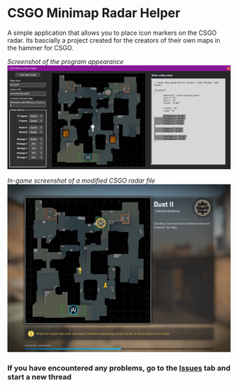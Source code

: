 # CSGO Minimap Radar Helper
A simple application that allows you to place icon markers on the CSGO radar.
Its bascially a project created for the creators of their own maps in the hammer for CSGO.

*Screenshot of the program appearance*<br>
![alt text](https://github.com/KarmyDev/public-res/blob/main/repos/csgo-minimap-radar-helper/img1.png?raw=true)

*In-game screenshot of a modified CSGO radar file*<br>
![alt text](https://github.com/KarmyDev/public-res/blob/main/repos/csgo-minimap-radar-helper/img2.png?raw=true)

### If you have encountered any problems, go to the [Issues](https://github.com/KarmyDev/CSGO-Minimap-Radar-Helper/issues) tab and start a new thread
